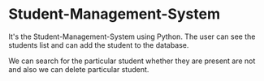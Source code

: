 # Student-Management-System

It's the Student-Management-System using Python. The user can see the students list and can add the student to the database.

We can search for the particular student whether they are present are not and also we can delete particular student.
